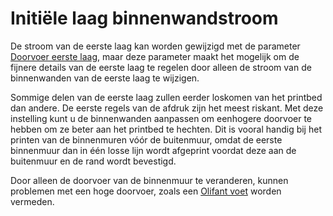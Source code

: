 Initiële laag binnenwandstroom
====
De stroom van de eerste laag kan worden gewijzigd met de parameter [Doorvoer eerste laag](material_flow_layer_0.md), maar deze parameter maakt het mogelijk om de fijnere details van de eerste laag te regelen door alleen de stroom van de binnenwanden van de eerste laag te wijzigen.

Sommige delen van de eerste laag zullen eerder loskomen van het printbed dan andere. De eerste regels van de afdruk zijn het meest riskant. Met deze instelling kunt u de binnenwanden aanpassen om een ​​hogere doorvoer te hebben om ze beter aan het printbed te hechten. Dit is vooral handig bij het printen van de binnenmuren vóór de buitenmuur, omdat de eerste binnenmuur dan in één losse lijn wordt afgeprint voordat deze aan de buitenmuur en de rand wordt bevestigd.

Door alleen de doorvoer van de binnenmuur te veranderen, kunnen problemen met een hoge doorvoer, zoals een [Olifant voet](../troubleshooting/elephants_foot.md) worden vermeden.